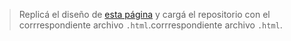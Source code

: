 > Replicá el diseño de [esta página](https://uidesigndaily.com/posts/sketch-quick-reservation-hotel-booking-form-day-578) y cargá el repositorio con el corrrespondiente archivo `.html`.corrrespondiente archivo `.html`.

